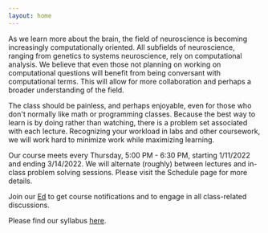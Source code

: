 ```yaml
---
layout: home
---
```

As we learn more about the brain, the field of neuroscience is becoming increasingly computationally oriented. All subfields of neuroscience, ranging from genetics to systems neuroscience, rely on computational analysis.  We believe that even those not planning on working on computational questions will benefit from being conversant with computational terms. This will allow for more collaboration and perhaps a broader understanding of the field.

The class should be painless, and perhaps enjoyable, even for those who don't normally like math or programming classes. Because the best way to learn is by doing rather than watching, there is a problem set associated with each lecture. Recognizing your workload in labs and other coursework, we will work hard to minimize work while maximizing learning.

Our course meets every Thursday, 5:00 PM - 6:30 PM, starting 1/11/2022 and ending 3/14/2022. We will alternate (roughly) between lectures and in-class problem solving sessions. Please visit the Schedule page for more details.

Join our [Ed](https://edstem.org/us/courses/51930) to get course notifications and to engage in all class-related discussions.

Please find our syllabus [here](https://docs.google.com/document/d/18XairGmjWzrAgQ71ykIj4SYWqPeGNjHqsqkzwB_CYAQ/edit?usp=sharing).
